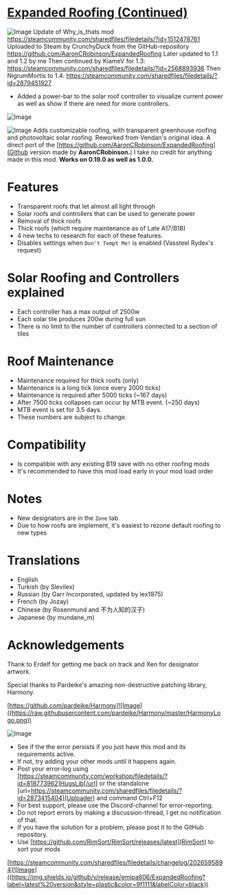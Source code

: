 # [Expanded Roofing (Continued)](https://steamcommunity.com/sharedfiles/filedetails/?id=2026595894)

![Image](https://i.imgur.com/WAEzk68.png)
Update of Why_is_thats mod https://steamcommunity.com/sharedfiles/filedetails/?id=1512478761 
Uploaded to Steam by CrunchyDuck from the GitHub-repository https://github.com/AaronCRobinson/ExpandedRoofing
Later updated to 1.1 and 1.2 by me
Then continued by KiameV for 1.3: https://steamcommunity.com/sharedfiles/filedetails/?id=2568893936
Then NigrumMortis to 1.4: https://steamcommunity.com/sharedfiles/filedetails/?id=2879451927

- Added a power-bar to the solar roof controller to visualize current power as well as show if there are need for more controllers.

![Image](https://i.imgur.com/pufA0kM.png)
	
![Image](https://i.imgur.com/Z4GOv8H.png)
Adds customizable roofing, with transparent greenhouse roofing and photovoltaic solar roofing. Reworked from Vendan's original idea.
A direct port of the [https://github.com/AaronCRobinson/ExpandedRoofing](Github version made by **AaronCRobinson.**) I take no credit for anything made in this mod.
**Works on 0.19.0 as well as 1.0.0.**

# Features

- Transparent roofs that let almost all light through
- Solar roofs and controllers that can be used to generate power
- Removal of thick roofs
- Thick roofs (which require maintenance as of Late A17/B18)
- 4 new techs to research for each of these features.
- Disables settings when `Don't Tempt Me!` is enabled (Vassteel Rydex's request)

# Solar Roofing and Controllers explained

- Each controller has a max output of 2500w
- Each solar tile produces 200w during full sun
- There is no limit to the number of controllers connected to a section of tiles

# Roof Maintenance

- Maintenance required for thick roofs (only)
- Maintenance is a long tick (once every 2000 ticks)
- Maintenance is required after 5000 ticks (~167 days)
- After 7500 ticks collapses can occur by MTB event. (~250 days)
- MTB event is set for 3.5 days.
- These numbers are subject to change.

# Compatibility

- Is compatible with any existing B19 save with no other roofing mods
- It's recommended to have this mod load early in your mod load order

# Notes

- New designators are in the `Zone` tab
- Due to how roofs are implement, it's easiest to rezone default roofing to new types

# Translations

- English
- Turkish (by Slevilex)
- Russian (by Garr Incorporated, updated by lex1975)
- French (by Jozay)
- Chinese (by Rosenmund and 不为人知的汉子)
- Japanese (by mundane_m)

# Acknowledgements


Thank to Erdelf for getting me back on track and Xen for designator artwork.

Special thanks to Pardeike's amazing non-destructive patching library, Harmony.

[https://github.com/pardeike/Harmony]![Image]((https://raw.githubusercontent.com/pardeike/Harmony/master/HarmonyLogo.png))

![Image](https://i.imgur.com/PwoNOj4.png)


-  See if the the error persists if you just have this mod and its requirements active.
-  If not, try adding your other mods until it happens again.
-  Post your error-log using [https://steamcommunity.com/workshop/filedetails/?id=818773962]HugsLib[/url] or the standalone [url=https://steamcommunity.com/sharedfiles/filedetails/?id=2873415404](Uploader) and command Ctrl+F12
-  For best support, please use the Discord-channel for error-reporting.
-  Do not report errors by making a discussion-thread, I get no notification of that.
-  If you have the solution for a problem, please post it to the GitHub repository.
-  Use [https://github.com/RimSort/RimSort/releases/latest](RimSort) to sort your mods



[https://steamcommunity.com/sharedfiles/filedetails/changelog/2026595894]![Image]((https://img.shields.io/github/v/release/emipa606/ExpandedRoofing?label=latest%20version&style=plastic&color=9f1111&labelColor=black))
